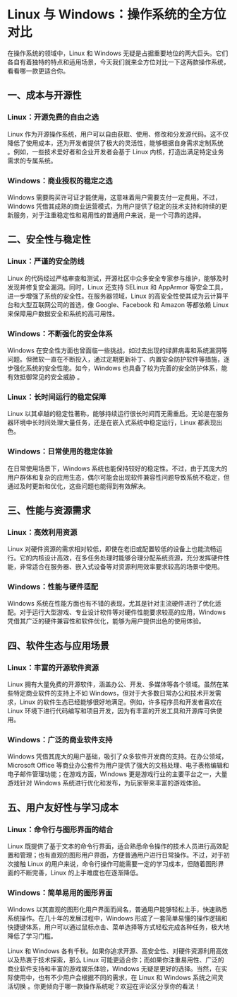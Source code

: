 # Linux 与 Windows：操作系统的全方位对比

在操作系统的领域中，Linux 和 Windows 无疑是占据重要地位的两大巨头。它们各自有着独特的特点和适用场景，今天我们就来全方位对比一下这两款操作系统，看看哪一款更适合你。

## 一、成本与开源性

### Linux：开源免费的自由之选

Linux 作为开源操作系统，用户可以自由获取、使用、修改和分发源代码。这不仅降低了使用成本，还为开发者提供了极大的灵活性，能够根据自身需求定制系统 。例如，一些技术爱好者和企业开发者会基于 Linux 内核，打造出满足特定业务需求的专属系统。

### Windows：商业授权的稳定之选

Windows 需要购买许可证才能使用，这意味着用户需要支付一定费用。不过，Windows 凭借其成熟的商业运营模式，为用户提供了稳定的技术支持和持续的更新服务，对于注重稳定性和易用性的普通用户来说，是一个可靠的选择。

## 二、安全性与稳定性

### Linux：严谨的安全防线

Linux 的代码经过严格审查和测试，开源社区中众多安全专家参与维护，能够及时发现并修复安全漏洞。同时，Linux 还支持 SELinux 和 AppArmor 等安全工具，进一步增强了系统的安全性。在服务器领域，Linux 的高安全性使其成为云计算平台和大型互联网公司的首选，像 Google、Facebook 和 Amazon 等都依赖 Linux 来保障用户数据安全和系统的高可用性。

### Windows：不断强化的安全体系

Windows 在安全性方面也曾面临一些挑战，如过去出现的绿屏病毒和系统漏洞等问题。但微软一直在不断投入，通过定期更新补丁、内置安全防护软件等措施，逐步强化系统的安全性能。如今，Windows 也具备了较为完善的安全防护体系，能有效抵御常见的安全威胁 。

### Linux：长时间运行的稳定保障

Linux 以其卓越的稳定性著称，能够持续运行很长时间而无需重启。无论是在服务器环境中长时间处理大量任务，还是在嵌入式系统中稳定运行，Linux 都表现出色。

### Windows：日常使用的稳定体验

在日常使用场景下，Windows 系统也能保持较好的稳定性。不过，由于其庞大的用户群体和复杂的应用生态，偶尔可能会出现软件兼容性问题导致系统不稳定，但通过及时更新和优化，这些问题也能得到有效解决。

## 三、性能与资源需求

### Linux：高效利用资源

Linux 对硬件资源的需求相对较低，即使在老旧或配置较低的设备上也能流畅运行。它的内核设计高效，在多任务处理时能够合理分配系统资源，充分发挥硬件性能，非常适合在服务器、嵌入式设备等对资源利用效率要求较高的场景中使用。

### Windows：性能与硬件适配

Windows 系统在性能方面也有不错的表现，尤其是针对主流硬件进行了优化适配。对于运行大型游戏、专业设计软件等对硬件性能要求较高的应用，Windows 凭借其广泛的硬件兼容性和软件优化，能够为用户提供出色的使用体验。

## 四、软件生态与应用场景

### Linux：丰富的开源软件资源

Linux 拥有大量免费的开源软件，涵盖办公、开发、多媒体等各个领域。虽然在某些特定商业软件的支持上不如 Windows，但对于大多数日常办公和技术开发需求，Linux 的软件生态已经能够很好地满足。例如，许多程序员和开发者喜欢在 Linux 环境下进行代码编写和项目开发，因为有丰富的开发工具和开源库可供使用。

### Windows：广泛的商业软件支持

Windows 凭借其庞大的用户基础，吸引了众多软件开发商的支持。在办公领域，Microsoft Office 等商业办公套件为用户提供了强大的文档处理、电子表格编辑和电子邮件管理功能；在游戏方面，Windows 更是游戏行业的主要平台之一，大量游戏针对 Windows 系统进行优化和发布，为玩家带来丰富的游戏体验。

## 五、用户友好性与学习成本

### Linux：命令行与图形界面的结合

Linux 既提供了基于文本的命令行界面，适合熟悉命令操作的技术人员进行高效配置和管理；也有直观的图形用户界面，方便普通用户进行日常操作。不过，对于初次接触 Linux 的用户来说，命令行操作可能需要一定的学习成本，但随着图形界面的不断完善，Linux 的上手难度也在逐渐降低。

### Windows：简单易用的图形界面

Windows 以其直观的图形化用户界面而闻名，普通用户能够轻松上手，快速熟悉系统操作。在几十年的发展过程中，Windows 形成了一套简单易懂的操作逻辑和快捷键体系，用户可以通过鼠标点击、菜单选择等方式轻松完成各种任务，极大地降低了学习门槛。

Linux 和 Windows 各有千秋。如果你追求开源、高安全性、对硬件资源利用高效以及热衷于技术探索，那么 Linux 可能更适合你；而如果你注重易用性、广泛的商业软件支持和丰富的游戏娱乐体验，Windows 无疑是更好的选择。当然，在实际使用中，也有不少用户会根据不同的需求，在 Linux 和 Windows 系统之间灵活切换 。你更倾向于哪一款操作系统呢？欢迎在评论区分享你的看法！
